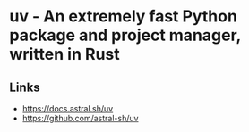 # uv - An extremely fast Python package and project manager, written in Rust

## Links
- https://docs.astral.sh/uv
- https://github.com/astral-sh/uv
